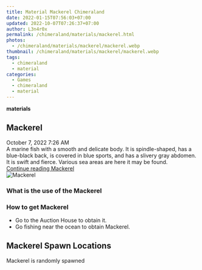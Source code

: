 ```yaml
---
title: Material Mackerel Chimeraland
date: 2022-01-15T07:56:03+07:00
updated: 2022-10-07T07:26:37+07:00
author: L3n4r0x
permalink: /chimeraland/materials/mackerel.html
photos:
  - /chimeraland/materials/mackerel/mackerel.webp
thumbnail: /chimeraland/materials/mackerel/mackerel.webp
tags:
  - chimeraland
  - material
categories:
  - Games
  - chimeraland
  - material
---
```


<section id="bootstrap-wrapper">
  <link
    rel="stylesheet"
    href="https://rawcdn.githack.com/dimaslanjaka/Web-Manajemen/870a349/css/bootstrap-5-3-0-alpha3-wrapper.css"
  />
  <div
    class="row g-0 border rounded overflow-hidden flex-md-row mb-4 shadow-sm position-relative"
  >
    <div class="col p-4 d-flex flex-column position-static">
      <strong class="d-inline-block mb-2 text-success">materials</strong>
      <h2 class="mb-0">Mackerel</h2>
      <div class="mb-1 text-muted">October 7, 2022 7:26 AM</div>
      <div class="mb-2 border p-1">
        A marine fish with a smooth and delicate body. It is spindle-shaped, has
        a blue-black back, is covered in blue sports, and has a slivery gray
        abdomen. It is swift and fierce. Various sea areas are here it may be
        found.
      </div>
      <a
        href="/chimeraland/materials/mackerel.html"
        class="stretched-link d-none text-primary"
        >Continue reading Mackerel</a
      >
    </div>
    <div class="col-auto d-none d-lg-block">
      <img src="/chimeraland/materials/mackerel/mackerel.webp" alt="Mackerel" />
    </div>
  </div>
  <div class="row">
    <div class="col-lg-6 col-12 mb-2">
      <div class="card bg-dark text-light">
        <div class="card-body">
          <h3 class="card-title">What is the use of the Mackerel</h3>
          <div class="card-text"><ul></ul></div>
        </div>
      </div>
    </div>
    <div class="col-lg-6 col-12 mb-2">
      <div class="card bg-dark text-light">
        <div class="card-body">
          <h3 class="card-title">How to get Mackerel</h3>
          <div class="card-text">
            <ul>
              <li>Go to the Auction House to obtain it.</li>
              <li>Go fishing near the ocean to obtain Mackerel.</li>
            </ul>
          </div>
        </div>
      </div>
    </div>
    <div class="col-12 mb-2">
      <h2>Mackerel Spawn Locations</h2>
      <p>Mackerel is randomly spawned</p>
    </div>
  </div>
</section>